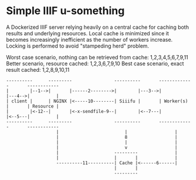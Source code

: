 # Simple IIIF u-something

A Dockerized IIIF server relying heavily on a central cache for caching both results and underlying resources. Local cache is minimized since it becomes increasingly inefficient as the number of workers increase. Locking is performed to avoid "stampeding herd" problem.

Worst case scenario, nothing can be retrieved from cache: 1,2,3,4,5,6,7,9,11
Better scenario, resource cached: 1,2,3,6,7,9,10
Best case scenario, exact result cached: 1,2,8,9,10,11

    ----------      ---------                ----------       -------------       ------------
    |        |--1-->|       |------2-------->|        |---3-->|           |---4-->|          |
    | client |      | NGINX |<-----10--------| Siiifu |       | Worker(s) |       | Resource |
    |        |<-12--|       |<-x-sendfile-9--|        |<--7---|           |<--5---|          |
    ----------      ---------                ----------       -------------       ------------
                       |                         |                  |
                       |                         8                  |
                       |                         |                  |
                       |                         v                  |
                       |                     ---------              |
                       |                     |       |              |
                       ----------11----------| Cache |<------6------|
                                             |       |
                                             ---------
